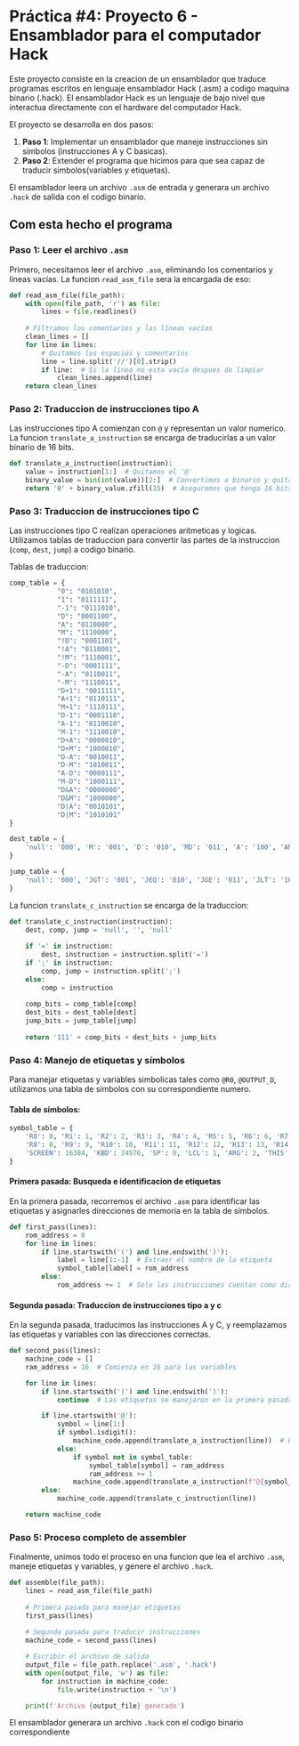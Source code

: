 
# Práctica #4: Proyecto 6 - Ensamblador para el computador Hack

Este proyecto consiste en la creacion de un ensamblador que traduce programas escritos en lenguaje ensamblador Hack (.asm) a codigo maquina binario (.hack). El ensamblador Hack es un lenguaje de bajo nivel que interactua directamente con el hardware del computador Hack.

El proyecto se desarrolla en dos pasos:

1. **Paso 1**: Implementar un ensamblador que maneje instrucciones sin simbolos (instrucciones A y C basicas).
2. **Paso 2**: Extender el programa que hicimos para que sea capaz de traducir simbolos(variables y etiquetas).

El ensamblador leera un archivo `.asm` de entrada y generara un archivo `.hack` de salida con el codigo binario.

## Com esta hecho el programa

### Paso 1: Leer el archivo `.asm`

Primero, necesitamos leer el archivo `.asm`, eliminando los comentarios y líneas vacías. La funcion `read_asm_file` sera la encargada de eso:

```python
def read_asm_file(file_path):
    with open(file_path, 'r') as file:
        lines = file.readlines()
    
    # Filtramos los comentarios y las líneas vacías
    clean_lines = []
    for line in lines:
        # Quitamos los espacios y comentarios
        line = line.split('//')[0].strip()
        if line:  # Si la línea no esta vacía despues de limpiar
            clean_lines.append(line)
    return clean_lines
```

### Paso 2: Traduccion de instrucciones tipo A

Las instrucciones tipo A comienzan con `@` y representan un valor numerico. La funcion `translate_a_instruction` se encarga de traducirlas a un valor binario de 16 bits.

```python
def translate_a_instruction(instruction):
    value = instruction[1:]  # Quitamos el '@'
    binary_value = bin(int(value))[2:]  # Convertimos a binario y quitamos '0b'
    return '0' + binary_value.zfill(15)  # Aseguramos que tenga 16 bits
```

### Paso 3: Traduccion de instrucciones tipo C

Las instrucciones tipo C realizan operaciones aritmeticas y logicas. Utilizamos tablas de traduccion para convertir las partes de la instruccion (`comp`, `dest`, `jump`) a codigo binario.

Tablas de traduccion:

```python
comp_table = {
            "0": "0101010",
            "1": "0111111",
            "-1": "0111010",
            "D": "0001100",
            "A": "0110000",
            "M": "1110000",
            "!D": "0001101",
            "!A": "0110001",
            "!M": "1110001",
            "-D": "0001111",
            "-A": "0110011",
            "-M": "1110011",
            "D+1": "0011111",
            "A+1": "0110111",
            "M+1": "1110111",
            "D-1": "0001110",
            "A-1": "0110010",
            "M-1": "1110010",
            "D+A": "0000010",
            "D+M": "1000010",
            "D-A": "0010011",
            "D-M": "1010011",
            "A-D": "0000111",
            "M-D": "1000111",
            "D&A": "0000000",
            "D&M": "1000000",
            "D|A": "0010101",
            "D|M": "1010101"
}

dest_table = {
    'null': '000', 'M': '001', 'D': '010', 'MD': '011', 'A': '100', 'AM': '101', 'AD': '110', 'AMD': '111'
}

jump_table = {
    'null': '000', 'JGT': '001', 'JEQ': '010', 'JGE': '011', 'JLT': '100', 'JNE': '101', 'JLE': '110', 'JMP': '111'
}
```

La funcion `translate_c_instruction` se encarga de la traduccion:

```python
def translate_c_instruction(instruction):
    dest, comp, jump = 'null', '', 'null'
    
    if '=' in instruction:
        dest, instruction = instruction.split('=')
    if ';' in instruction:
        comp, jump = instruction.split(';')
    else:
        comp = instruction
    
    comp_bits = comp_table[comp]
    dest_bits = dest_table[dest]
    jump_bits = jump_table[jump]
    
    return '111' + comp_bits + dest_bits + jump_bits
```

### Paso 4: Manejo de etiquetas y símbolos

Para manejar etiquetas y variables simbolicas tales como `@R0`, `@OUTPUT_D`, utilizamos una tabla de símbolos con su correspondiente numero.

#### Tabla de símbolos:

```python
symbol_table = {
    'R0': 0, 'R1': 1, 'R2': 2, 'R3': 3, 'R4': 4, 'R5': 5, 'R6': 6, 'R7': 7,
    'R8': 8, 'R9': 9, 'R10': 10, 'R11': 11, 'R12': 12, 'R13': 13, 'R14': 14, 'R15': 15,
    'SCREEN': 16384, 'KBD': 24576, 'SP': 0, 'LCL': 1, 'ARG': 2, 'THIS': 3, 'THAT': 4
}
```

#### Primera pasada: Busqueda e identificacion de etiquetas

En la primera pasada, recorremos el archivo `.asm` para identificar las etiquetas y asignarles direcciones de memoria en la tabla de símbolos.

```python
def first_pass(lines):
    rom_address = 0
    for line in lines:
        if line.startswith('(') and line.endswith(')'):
            label = line[1:-1]  # Extraer el nombre de la etiqueta
            symbol_table[label] = rom_address
        else:
            rom_address += 1  # Solo las instrucciones cuentan como direcciones ROM
```

#### Segunda pasada: Traduccion de instrucciones tipo a y c

En la segunda pasada, traducimos las instrucciones A y C, y reemplazamos las etiquetas y variables con las direcciones correctas.

```python
def second_pass(lines):
    machine_code = []
    ram_address = 16  # Comienza en 16 para las variables

    for line in lines:
        if line.startswith('(') and line.endswith(')'):
            continue  # Las etiquetas se manejaron en la primera pasada

        if line.startswith('@'):
            symbol = line[1:]
            if symbol.isdigit():
                machine_code.append(translate_a_instruction(line))  # Es un numero directo
            else:
                if symbol not in symbol_table:
                    symbol_table[symbol] = ram_address
                    ram_address += 1
                machine_code.append(translate_a_instruction(f"@{symbol_table[symbol]}"))
        else:
            machine_code.append(translate_c_instruction(line))

    return machine_code
```

### Paso 5: Proceso completo de assembler

Finalmente, unimos todo el proceso en una funcion que lea el archivo `.asm`, maneje etiquetas y variables, y genere el archivo `.hack`.

```python
def assemble(file_path):
    lines = read_asm_file(file_path)
    
    # Primera pasada para manejar etiquetas
    first_pass(lines)
    
    # Segunda pasada para traducir instrucciones
    machine_code = second_pass(lines)

    # Escribir el archivo de salida
    output_file = file_path.replace('.asm', '.hack')
    with open(output_file, 'w') as file:
        for instruction in machine_code:
            file.write(instruction + '\n')

    print(f'Archivo {output_file} generado')
```

El ensamblador generara un archivo `.hack` con el codigo binario correspondiente
